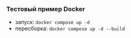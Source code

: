 ### Тестовый пример Docker

* запуск: `docker compose up -d`
* пересборка: `docker compose up -d --build`

